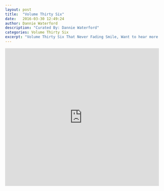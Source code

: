 ```yaml
---
layout: post
title:  "Volume Thirty Six"
date:   2016-03-30 12:49:24
author: Dannie Waterford
description: "Curated By: Dannie Waterford"
categories: Volume Thirty Six
excerpt: "Volume Thirty Six That Never Fading Smile, Want to hear more great music? Check back every Wednesday"
---
```

<iframe width="100%" height="450" scrolling="no" frameborder="no" src="https://w.soundcloud.com/player/?url=https%3A//api.soundcloud.com/playlists/210957081%3Fsecret_token%3Ds-f0sdH&amp;auto_play=false&amp;hide_related=true&amp;show_comments=false&amp;show_user=true&amp;show_reposts=false&amp;visual=true"></iframe>
